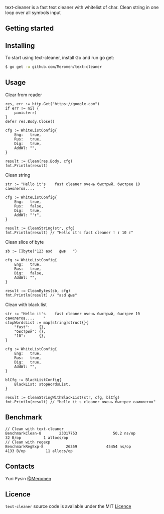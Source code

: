 text-cleaner is a fast text cleaner with whitelist of char. Clean string in one loop over all symbols input

## Getting started

## Installing

To start using text-cleaner, install Go and run go get:

```sh
$ go get -u github.com/Meromen/text-cleaner
```

## Usage

Clear from reader

```
res, err := http.Get("https://google.com")
if err != nil {
    panic(err)
}
defer res.Body.Close()

cfg := WhiteListConfig{
    Eng:   true,
    Rus:   true,
    Dig:   true,
    AddWl: "",
}

result := Clean(res.Body, cfg)
fmt.Println(result)
```

Clean string

```
str := "Hello it's    fast cleaner очень быстрый, быстрее 10 самолетов....    "

cfg := WhiteListConfig{
	Eng:   true,
	Rus:   false,
	Dig:   true,
	AddWl: "'т",
}

result := CleanString(str, cfg)
fmt.Println(result) // "Hello it's fast cleaner т т 10 т"
```

Clean slice of byte

```
sb := []byte("123 asd   фыв   ")

cfg := WhiteListConfig{
	Eng:   true,
	Rus:   true,
	Dig:   false,
	AddWl: "",
}

result := CleanBytes(sb, cfg)
fmt.Println(result) // "asd фыв"
```

Clean with black list

```
str := "Hello it's    fast cleaner очень быстрый, быстрее 10 самолетов....    "
stopWordsList := map[string]struct{}{
    "fast":    {},
    "быстрый": {},
    "10":      {},
}

cfg := WhiteListConfig{
    Eng:   true,
    Rus:   true,
    Dig:   true,
    AddWl: "",
}

blCfg := BlackListConfig{
    BlackList: stopWordsList,
}

result := CleanStringWithBlackList(str, cfg, blCfg)
fmt.Println(result) // "hello it s cleaner очень быстрее самолетов"
```

## Benchmark

```
// Clean with text-cleaner 
BenchmarkClean-8        23317753                50.2 ns/op            32 B/op          1 allocs/op
// Clean with regexp
BenchmarkRegExp-8          26359             45454 ns/op            4133 B/op         11 allocs/op

``` 

## Contacts

Yuri Pysin [@Meromen](https://github.com/Meromen)

## Licence

`text-cleaner` source code is available under the MIT [Licence](/LICENSE)
